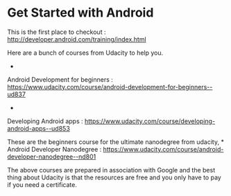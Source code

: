# Get Started with Android

This is the first place to checkout : 
http://developer.android.com/training/index.html

Here are a bunch of courses from Udacity to help you. 

* 
Android Development for beginners 
: https://www.udacity.com/course/android-development-for-beginners--ud837

* 
Developing Android apps : https://www.udacity.com/course/developing-android-apps--ud853


These are the beginners course for the ultimate nanodegree from udacity, 
* 
Android Developer Nanodegree : https://www.udacity.com/course/android-developer-nanodegree--nd801

The above courses are prepared in association with Google and the best thing about Udacity is that the resources are free and you only have to pay if you need a certificate.


